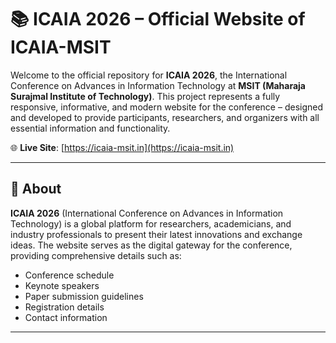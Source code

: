 # 📚 ICAIA 2026 – Official Website of ICAIA-MSIT

Welcome to the official repository for **ICAIA 2026**, the International Conference on Advances in Information Technology at **MSIT (Maharaja Surajmal Institute of Technology)**. This project represents a fully responsive, informative, and modern website for the conference – designed and developed to provide participants, researchers, and organizers with all essential information and functionality.

🌐 **Live Site**: [https://icaia-msit.in](https://icaia-msit.in)

---

## 📖 About

**ICAIA 2026** (International Conference on Advances in Information Technology) is a global platform for researchers, academicians, and industry professionals to present their latest innovations and exchange ideas. The website serves as the digital gateway for the conference, providing comprehensive details such as:

- Conference schedule
- Keynote speakers
- Paper submission guidelines
- Registration details
- Contact information

---
